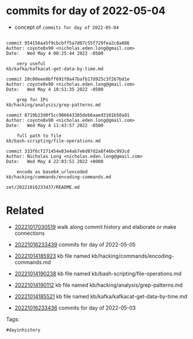 # commits for day of 2022-05-04

- concept of `commits for day of 2022-05-04`

```

commit 954156aa5f9cbcbff5a7d07c55f729fea2c8a886
Author: coyote0x90 <nicholas.eden.long@gmail.com>
Date:   Wed May 4 00:25:44 2022 -0500

    very useful
kb/kafka/kafkacat-get-data-by-time.md

commit 20c00eee0bff691f0a47bafb17d925c3f267bd1e
Author: coyote0x90 <nicholas.eden.long@gmail.com>
Date:   Wed May 4 10:51:35 2022 -0500

    grep for IPs
kb/hacking/analysis/grep-patterns.md

commit 8719b23d0f5cc906643385deb6aaed3101b50a91
Author: coyote0x90 <nicholas.eden.long@gmail.com>
Date:   Wed May 4 11:43:57 2022 -0500

    full path to file
kb/bash-scripting/file-operations.md

commit 333f6cf271454e83e4ab7e6d87d2a8f46bc993cd
Author: Nicholas Long <nicholas.eden.long@gmail.com>
Date:   Wed May 4 22:03:51 2022 +0000

    encode as base64_urlencoded
kb/hacking/commands/encoding-commands.md
```

` zet/20221016233437/README.md `

# Related

- [20221017030519](/zet/20221017030519/README.md) walk along commit history and elaborate or make connections

- [20221016233439](/zet/20221016233439/README.md) commits for day of 2022-05-05
- [20221014185923](/zet/20221014185923/README.md) kb file named kb/hacking/commands/encoding-commands.md
- [20221014190238](/zet/20221014190238/README.md) kb file named kb/bash-scripting/file-operations.md
- [20221014190112](/zet/20221014190112/README.md) kb file named kb/hacking/analysis/grep-patterns.md
- [20221014185521](/zet/20221014185521/README.md) kb file named kb/kafka/kafkacat-get-data-by-time.md
- [20221016233436](/zet/20221016233436/README.md) commits for day of 2022-05-03

Tags:

    #dayinhistory
